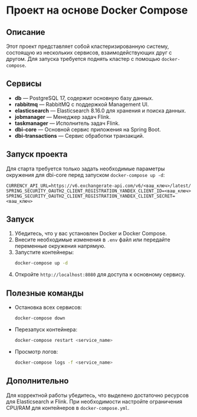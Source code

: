 # Проект на основе Docker Compose

## Описание
Этот проект представляет собой кластеризированную систему, состоящую из нескольких сервисов, взаимодействующих друг с другом. Для запуска требуется поднять кластер с помощью `docker-compose`.

## Сервисы

- **db** — PostgreSQL 17, содержит основную базу данных.
- **rabbitmq** — RabbitMQ с поддержкой Management UI.
- **elasticsearch** — Elasticsearch 8.16.0 для хранения и поиска данных.
- **jobmanager** — Менеджер задач Flink.
- **taskmanager** — Исполнитель задач Flink.
- **dbi-core** — Основной сервис приложения на Spring Boot.
- **dbi-transactions** — Сервис обработки транзакций.

## Запуск проекта

Для старта требуется только задать необходимые параметры окружения для dbi-core перед запуском `docker-compose up -d`:

```env
CURRENCY_API_URL=https://v6.exchangerate-api.com/v6/<ваш_ключ>/latest/
SPRING_SECURITY_OAUTH2_CLIENT_REGISTRATION_YANDEX_CLIENT_ID=<ваш_ключ>
SPRING_SECURITY_OAUTH2_CLIENT_REGISTRATION_YANDEX_CLIENT_SECRET=<ваш_ключ>
```

## Запуск

1. Убедитесь, что у вас установлен Docker и Docker Compose.
2. Внесите необходимые изменения в `.env` файл или передайте переменные окружения напрямую.
3. Запустите контейнеры:
   ```sh
   docker-compose up -d
   ```
4. Откройте `http://localhost:8080` для доступа к основному сервису.

## Полезные команды

- Остановка всех сервисов:
  ```sh
  docker-compose down
  ```
- Перезапуск контейнера:
  ```sh
  docker-compose restart <service_name>
  ```
- Просмотр логов:
  ```sh
  docker-compose logs -f <service_name>
  ```

## Дополнительно

Для корректной работы убедитесь, что выделено достаточно ресурсов для Elasticsearch и Flink. При необходимости настройте ограничения CPU/RAM для контейнеров в `docker-compose.yml`.

